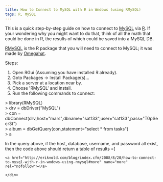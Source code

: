 ```yaml
---
title: How to Connect to MySQL with R in Wndows (using RMySQL)
tags: R, MySQL
---
```

This is a quick step-by-step guide on how to connect to <a title="MySQL: The world's most popular open source database" target="_blank" rel="external nofollow" rev="vote-for" href="http://www.mysql.com/">MySQL</a> via <a title="R Project for Statistical Computing" target="_blank" rel="external nofollow" rev="vote-for" href="http://www.r-project.org/">R</a>. If your wondering why you might want to do that, think of all the math that could be done in R, the results of which could be saved into a MySQL DB.</p>

<p>
<a title="CRAN - Package RMySQL" rel="external" rev="vote-for" target="_blank" href="http://cran.r-project.org/web/packages/RMySQL/index.html">RMySQL</a> is the R package that you will need to connect to MySQL; it was made by <a title="The Omega Project for Statistical Computing" rel="external" rev="vote-for" target="_blank" href="http://www.omegahat.org/">Omegahat</a>.
</p>

<p>Steps:
</p><ol>
<li>Open RGui (Assuming you have installed R already).</li>
<li>Goto Packages -&gt; Install Package(s)...</li>
<li>Pick a server at a location near by.</li>
<li>Choose 'RMySQL' and install. </li>
<li>Run the following commands to connect: </li>
</ol><p></p>
<div class="code">&gt; library(RMySQL)<br>
&gt; drv = dbDriver("MySQL")<br>
&gt; con = dbConnect(drv,host="mars",dbname="sat133",user="sat133",pass="T0pSecr3t")<br>
&gt; album = dbGetQuery(con,statement="select * from tasks")<br>
&gt; a</div>

<p>In the query above, if the host, database, username, and password all exist, then the code above should return a table of results =]</p>

  	<a href="http://erikvold.com/blog/index.cfm/2008/8/20/how-to-connect-to-mysql-with-r-in-wndows-using-rmysql#more" name="more" rel="nofollow"></a>
		
	</div>
	
<script type="text/javascript">
google_ad_client = "pub-5964377618444056";
google_ad_slot = "9885673634";
google_ad_width = 468;
google_ad_height = 60;
</script>
<script type="text/javascript" src="http://pagead2.googlesyndication.com/pagead/show_ads.js"></script><ins style="display:inline-table;border:none;height:60px;margin:0;padding:0;position:relative;visibility:visible;width:468px">

